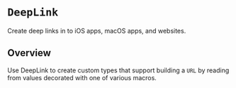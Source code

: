 # ``DeepLink``

Create deep links in to iOS apps, macOS apps, and websites.

## Overview

Use DeepLink to create custom types that support building a `URL` by reading from values decorated with one of various macros.
